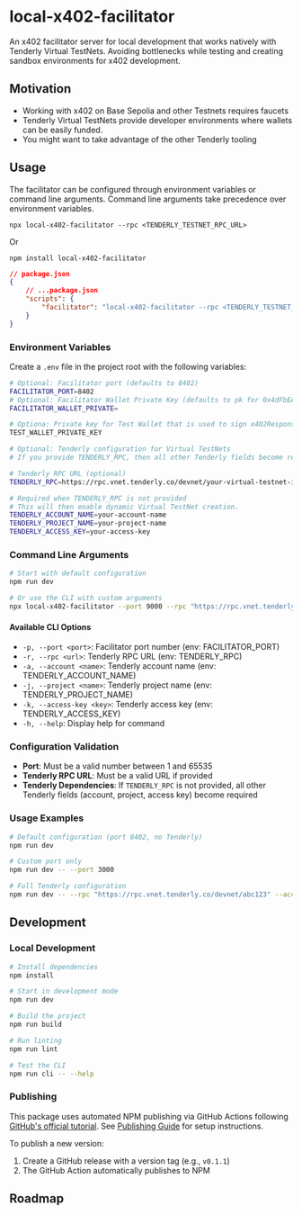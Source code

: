 # local-x402-facilitator

An x402 facilitator server for local development that works natively with Tenderly Virtual TestNets. Avoiding bottlenecks while testing and creating sandbox environments for x402 development.

## Motivation

* Working with x402 on Base Sepolia and other Testnets requires faucets
* Tenderly Virtual TestNets provide developer environments where wallets can be easily funded.
* You might want to take advantage of the other Tenderly tooling

## Usage

The facilitator can be configured through environment variables or command line arguments. Command line arguments take precedence over environment variables.

```
npx local-x402-facilitator --rpc <TENDERLY_TESTNET_RPC_URL>
```

Or 

```
npm install local-x402-facilitator
```

```json
// package.json
{
    // ...package.json
    "scripts": {
        "facilitator": "local-x402-facilitator --rpc <TENDERLY_TESTNET_RPC_URL>",
    }
}
```

### Environment Variables

Create a `.env` file in the project root with the following variables:

```bash
# Optional: Facilitator port (defaults to 8402)
FACILITATOR_PORT=8402
# Optional: Facilitator Wallet Private Key (defaults to pk for 0x4dFbEAb12fEf03583B22a82D4ac338116AaD4a27)
FACILITATOR_WALLET_PRIVATE=

# Optiona: Private key for Test Wallet that is used to sign x402Response payloads and is automatically funded when boothing a Virtual TestNet.
TEST_WALLET_PRIVATE_KEY

# Optional: Tenderly configuration for Virtual TestNets
# If you provide TENDERLY_RPC, then all other Tenderly fields become required

# Tenderly RPC URL (optional)
TENDERLY_RPC=https://rpc.vnet.tenderly.co/devnet/your-virtual-testnet-id

# Required when TENDERLY_RPC is not provided
# This will then enable dynamic Virtual TestNet creation.
TENDERLY_ACCOUNT_NAME=your-account-name
TENDERLY_PROJECT_NAME=your-project-name
TENDERLY_ACCESS_KEY=your-access-key
```

### Command Line Arguments

```bash
# Start with default configuration
npm run dev

# Or use the CLI with custom arguments
npx local-x402-facilitator --port 9000 --rpc "https://rpc.vnet.tenderly.co/devnet/your-testnet" --account "your-account" --project "your-project" --access-key "your-key"
```

#### Available CLI Options

- `-p, --port <port>`: Facilitator port number (env: FACILITATOR_PORT)
- `-r, --rpc <url>`: Tenderly RPC URL (env: TENDERLY_RPC)  
- `-a, --account <name>`: Tenderly account name (env: TENDERLY_ACCOUNT_NAME)
- `-j, --project <name>`: Tenderly project name (env: TENDERLY_PROJECT_NAME)
- `-k, --access-key <key>`: Tenderly access key (env: TENDERLY_ACCESS_KEY)
- `-h, --help`: Display help for command

### Configuration Validation

- **Port**: Must be a valid number between 1 and 65535
- **Tenderly RPC URL**: Must be a valid URL if provided
- **Tenderly Dependencies**: If `TENDERLY_RPC` is not provided, all other Tenderly fields (account, project, access key) become required

### Usage Examples

```bash
# Default configuration (port 8402, no Tenderly)
npm run dev

# Custom port only
npm run dev -- --port 3000

# Full Tenderly configuration
npm run dev -- --rpc "https://rpc.vnet.tenderly.co/devnet/abc123" --account "myaccount" --project "myproject" --access-key "mykey"
```

## Development

### Local Development

```bash
# Install dependencies
npm install

# Start in development mode
npm run dev

# Build the project
npm run build

# Run linting
npm run lint

# Test the CLI
npm run cli -- --help
```

### Publishing

This package uses automated NPM publishing via GitHub Actions following [GitHub's official tutorial](https://docs.github.com/en/actions/tutorials/publish-packages/publish-nodejs-packages). See [Publishing Guide](./.github/PUBLISHING.md) for setup instructions.

To publish a new version:

1. Create a GitHub release with a version tag (e.g., `v0.1.1`)
2. The GitHub Action automatically publishes to NPM

## Roadmap